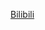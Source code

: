 [Bilibili](https://www.bilibili.com/video/BV1814y1D7KE/?spm_id_from=333.1387.favlist.content.click&vd_source=c801aa3fac0e6e97b0df71f74a8b25bd)